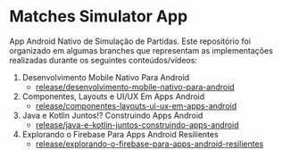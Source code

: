 # Matches Simulator App
App Android Nativo de Simulação de Partidas. Este repositório foi organizado em algumas branches que representam as implementações realizadas durante os seguintes conteúdos/vídeos:

1. Desenvolvimento Mobile Nativo Para Android
   - [release/desenvolvimento-mobile-nativo-para-android](https://github.com/Aniquil182/matches-simulator-app/tree/release/desenvolvimento-mobile-nativo-para-android)
1. Componentes, Layouts e UI/UX Em Apps Android
   - [release/componentes-layouts-ui-ux-em-apps-android](https://github.com/Aniquil182/matches-simulator-app/tree/release/componentes-layouts-ui-ux-em-apps-android)
1. Java e Kotlin Juntos!? Construindo Apps Android
   - [release/java-e-kotlin-juntos-construindo-apps-android](https://github.com/Aniquil182/matches-simulator-app/tree/release/java-e-kotlin-juntos-construindo-apps-android)
1. Explorando o Firebase Para Apps Android Resilientes
   - [release/explorando-o-firebase-para-apps-android-resilientes](https://github.com/Aniquil182/matches-simulator-app/tree/release/explorando-o-firebase-para-apps-android-resilientes)
